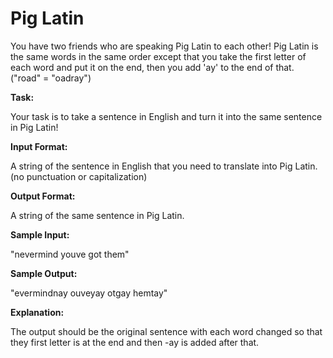 
# Pig Latin

You have two friends who are speaking Pig Latin to each other! Pig Latin is the same words in the same order except that you take the first letter of each word and put it on the end, then you add 'ay' to the end of that. ("road" = "oadray")  

**Task:**

Your task is to take a sentence in English and turn it into the same sentence in Pig Latin!  

**Input Format:**

A string of the sentence in English that you need to translate into Pig Latin. (no punctuation or capitalization) 

**Output Format:**

A string of the same sentence in Pig Latin. 

**Sample Input:**

"nevermind youve got them" 

**Sample Output:**

"evermindnay ouveyay otgay hemtay"

**Explanation:**

The output should be the original sentence with each word changed so that they first letter is at the end and then -ay is added after that.